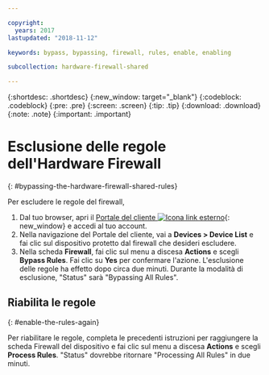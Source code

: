 ```yaml
---

copyright:
  years: 2017
lastupdated: "2018-11-12"

keywords: bypass, bypassing, firewall, rules, enable, enabling

subcollection: hardware-firewall-shared

---
```


{:shortdesc: .shortdesc}
{:new_window: target="_blank"}
{:codeblock: .codeblock}
{:pre: .pre}
{:screen: .screen}
{:tip: .tip}
{:download: .download}
{:note: .note}
{:important: .important}

# Esclusione delle regole dell'Hardware Firewall
{: #bypassing-the-hardware-firewall-shared-rules}

Per escludere le regole del firewall,

1. Dal tuo browser, apri il [Portale del cliente ![Icona link esterno](../../icons/launch-glyph.svg "Icona link esterno")](https://control.softlayer.com/){: new_window} e accedi al tuo account.
2. Nella navigazione del Portale del cliente, vai a **Devices > Device List** e fai clic sul dispositivo protetto dal firewall che desideri escludere.
3.  Nella scheda **Firewall**, fai clic sul menu a discesa **Actions** e scegli **Bypass Rules**. Fai clic su **Yes** per confermare l'azione. L'esclusione delle regole ha effetto dopo circa due minuti. Durante la modalità di esclusione, "Status" sarà "Bypassing All Rules".

## Riabilita le regole
{: #enable-the-rules-again}

Per riabilitare le regole, completa le precedenti istruzioni per raggiungere la scheda Firewall del dispositivo e fai clic sul menu a discesa **Actions** e scegli **Process Rules**. "Status" dovrebbe ritornare "Processing All Rules" in due minuti.
